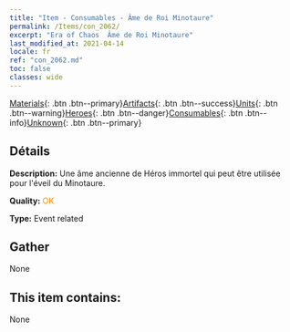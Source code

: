 ```yaml
---
title: "Item - Consumables - Âme de Roi Minotaure"
permalink: /Items/con_2062/
excerpt: "Era of Chaos  Âme de Roi Minotaure"
last_modified_at: 2021-04-14
locale: fr
ref: "con_2062.md"
toc: false
classes: wide
---
```

 [Materials](/fr/Items/){: .btn .btn--primary}[Artifacts](/fr/Items/Artifacts/){: .btn .btn--success}[Units](/fr/Items/Units/){: .btn .btn--warning}[Heroes](/fr/Items/Heroes/){: .btn .btn--danger}[Consumables](/fr/Items/Consumables/){: .btn .btn--info}[Unknown](/fr/Items/Unknown/){: .btn .btn--primary}

## Détails
 **Description:** Une âme ancienne de Héros immortel qui peut être utilisée pour l'éveil du Minotaure.

 **Quality:** <span style="color: #FF8C00">OK</span>

 **Type:** Event related

## Gather

  None

## This item contains:

  None

